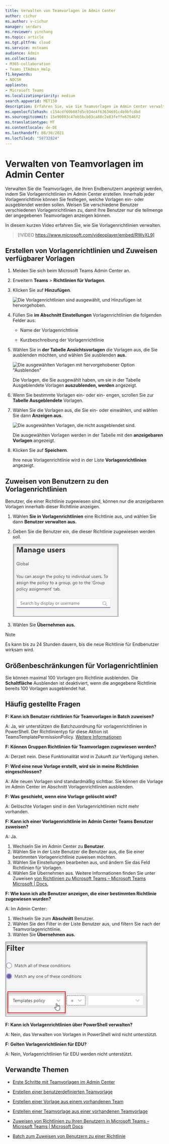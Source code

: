 ```yaml
---
title: Verwalten von Teamvorlagen im Admin Center
author: cichur
ms.author: v-cichur
manager: serdars
ms.reviewer: yinchang
ms.topic: article
ms.tgt.pltfrm: cloud
ms.service: msteams
audience: Admin
ms.collection:
- M365-collaboration
- Teams_ITAdmin_Help
f1.keywords:
- NOCSH
appliesto:
- Microsoft Teams
ms.localizationpriority: medium
search.appverid: MET150
description: Erfahren Sie, wie Sie Teamvorlagen im Admin Center verwalten.
ms.openlocfilehash: c154cdf60b887d5c934e4f63634691c4b9bfcdbd
ms.sourcegitcommit: 15e90083c47eb5bcb03ca80c2e83feffe67646f2
ms.translationtype: MT
ms.contentlocale: de-DE
ms.lasthandoff: 08/30/2021
ms.locfileid: "58732824"
---
```

# <a name="manage-team-templates-in-the-admin-center"></a>Verwalten von Teamvorlagen im Admin Center

Verwalten Sie die Teamvorlagen, die Ihren Endbenutzern angezeigt werden, indem Sie Vorlagenrichtlinien im Admin Center erstellen. Innerhalb jeder Vorlagenrichtlinie können Sie festlegen, welche Vorlagen ein- oder ausgeblendet werden sollen.
Weisen Sie verschiedene Benutzer verschiedenen Vorlagenrichtlinien zu, damit Ihre Benutzer nur die teilmenge der angegebenen Teamvorlagen anzeigen können.

In diesem kurzen Video erfahren Sie, wie Sie Vorlagenrichtlinien verwalten.

> [!VIDEO https://www.microsoft.com/videoplayer/embed/RWyXL9]

## <a name="create-template-policies-and-assign-available-templates"></a>Erstellen von Vorlagenrichtlinien und Zuweisen verfügbarer Vorlagen

1. Melden Sie sich beim Microsoft Teams Admin Center an.

2. Erweitern **Teams**  >  **Richtlinien für Vorlagen**.

3. Klicken Sie auf **Hinzufügen**.

    ![Die Vorlagenrichtlinien sind ausgewählt, und Hinzufügen ist hervorgehoben.](media/template-policies-1.png)

1. Füllen Sie **im Abschnitt Einstellungen** Vorlagenrichtlinien die folgenden Felder aus:

    - Name der Vorlagenrichtlinie

    - Kurzbeschreibung der Vorlagenrichtlinie

2. Wählen Sie in **der Tabelle Ansichtsvorlagen** die Vorlagen aus, die Sie ausblenden möchten, und wählen Sie ausblenden **aus.**

    ![Die ausgewählten Vorlagen mit hervorgehobener Option "Ausblenden"](media/template-policies-2.png)

    Die Vorlagen, die Sie ausgewählt haben, um sie in der Tabelle Ausgeblendete Vorlagen **auszublenden, werden** angezeigt.

1. Wenn Sie bestimmte Vorlagen ein- oder ein- engen, scrollen Sie zur **Tabelle Ausgeblendete** Vorlagen.

2. Wählen Sie die Vorlagen aus, die Sie ein- oder einwählen, und wählen Sie dann **Anzeigen aus.**

   ![Die ausgewählten Vorlagen, die nicht ausgeblendet sind.](media/template-policies-3.png)

   Die ausgewählten Vorlagen werden in der Tabelle mit den **anzeigebaren Vorlagen** angezeigt.
3. Klicken Sie auf **Speichern**.

   Ihre neue Vorlagenrichtlinie wird in der Liste **Vorlagenrichtlinien** angezeigt.

## <a name="assign-users-to-the-template-policies"></a>Zuweisen von Benutzern zu den Vorlagenrichtlinien

Benutzer, die einer Richtlinie zugewiesen sind, können nur die anzeigebaren Vorlagen innerhalb dieser Richtlinie anzeigen.

1. Wählen **Sie in Vorlagenrichtlinien** eine Richtlinie aus, und wählen Sie dann **Benutzer verwalten aus.**

2. Geben Sie die Benutzer ein, die dieser Richtlinie zugewiesen werden soll.

   ![Benutzer einer Vorlagenrichtlinie zuweisen.](media/template-policies-4.png)

3. Wählen Sie **Übernehmen aus.**

> [!Note]
> Es kann bis zu 24 Stunden dauern, bis die neue Richtlinie für Endbenutzer wirksam wird.

## <a name="size-limits-for-template-policies"></a>Größenbeschränkungen für Vorlagenrichtlinien

Sie können maximal 100 Vorlagen pro Richtlinie ausblenden. Die **Schaltfläche** Ausblenden ist deaktiviert, wenn die angegebene Richtlinie bereits 100 Vorlagen ausgeblendet hat.

## <a name="frequently-asked-questions"></a>Häufig gestellte Fragen

**F: Kann ich Benutzer richtlinien für Teamvorlagen in Batch zuweisen?**
  
A: Ja, wir unterstützen die Batchzuordnung für vorlagenrichtlinien in PowerShell. Der Richtlinientyp für diese Aktion ist TeamsTemplatePermissionPolicy. [Weitere Informationen](/powershell/module/teams/new-csbatchpolicyassignmentoperation)

**F: Können Gruppen Richtlinien für Teamvorlagen zugewiesen werden?**

A: Derzeit nein. Diese Funktionalität wird in Zukunft zur Verfügung stehen.

**F: Wird eine neue Vorlage erstellt, wird sie in meine Richtlinien eingeschlossen?**

A: Alle neuen Vorlagen sind standardmäßig sichtbar. Sie können die Vorlage im Admin Center im Abschnitt Vorlagenrichtlinien ausblenden.

**F: Was geschieht, wenn eine Vorlage gelöscht wird?**

A: Gelöschte Vorlagen sind in den Vorlagenrichtlinien nicht mehr vorhanden.

**F: Kann ich einer Vorlagenrichtlinie im Admin Center Teams Benutzer zuweisen?**

A: Ja.

1. Wechseln Sie im Admin Center zu **Benutzer**.
1. Wählen Sie in der Liste Benutzer die Benutzer aus, die Sie einer bestimmten Vorlagenrichtlinie zuweisen möchten.
1. Wählen Sie Einstellungen bearbeiten aus, und ändern Sie das Feld Richtlinien für Vorlagen.
1. Wählen Sie Übernehmen aus.
   Weitere Informationen finden Sie unter Zuweisen [von Richtlinien zu Microsoft Teams – Microsoft Teams Microsoft \| Docs.](./assign-policies.md#assign-a-policy-to-a-batch-of-users)

**F: Wie kann ich alle Benutzer anzeigen, die einer bestimmten Richtlinie zugewiesen wurden?**

A: Im Admin Center:

1. Wechseln Sie zum **Abschnitt** Benutzer.
2. Wählen Sie den Filter in der Liste Benutzer aus, und filtern Sie nach der Teamvorlagenrichtlinie.
3. Wählen Sie **Übernehmen aus.**

![Die ausgewählte Vorlagenrichtlinie und Ansichtsbenutzer.](media/template-policies-5.png)

**F: Kann ich Vorlagenrichtlinien über PowerShell verwalten?**

A: Nein, das Verwalten von Vorlagen in PowerShell wird nicht unterstützt.

**F: Gelten Vorlagenrichtlinien für EDU?**

A: Nein, Vorlagenrichtlinien für EDU werden nicht unterstützt.

## <a name="related-topics"></a>Verwandte Themen

- [Erste Schritte mit Teamvorlagen im Admin Center](./get-started-with-teams-templates-in-the-admin-console.md)

- [Erstellen einer benutzerdefinierten Teamvorlage](./create-a-team-template.md)

- [Erstellen einer Vorlage aus einem vorhandenen Team](./create-template-from-existing-team.md)

- [Erstellen einer Teamvorlage aus einer vorhandenen Teamvorlage](./create-template-from-existing-template.md)

- [Zuweisen von Richtlinien zu Ihren Benutzern in Microsoft Teams – Microsoft Teams \| Microsoft Docs](./assign-policies.md)

- [Batch zum Zuweisen von Benutzern zu einer Richtlinie](/powershell/module/teams/new-csbatchpolicyassignmentoperation)
